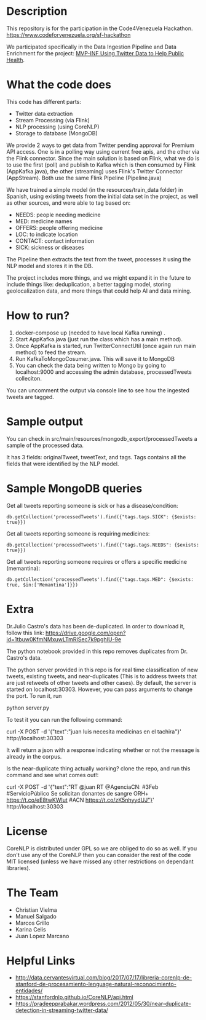 # Description
This repository is for the participation in the Code4Venezuela Hackathon. https://www.codeforvenezuela.org/sf-hackathon

We participated specifically in the Data Ingestion Pipeline and Data Enrichment for the project: [MVP-INF Using Twitter Data to Help Public Health](https://github.com/code-for-venezuela/2019-april-codeathon/tree/master/challenges/MPV-INF).

# What the code does
This code has different parts:
- Twitter data extraction 
- Stream Processing (via Flink)
- NLP processing (using CoreNLP)
- Storage to database (MongoDB)

We provide 2 ways to get data from Twitter pending approval for Premium API access. 
One is in a polling way using current free apis, and the other via the Flink connector. Since the main solution is based on Flink, 
what we do is to use the first (poll) and publish to Kafka which is then consumed by Flink (AppKafka.java), the other (streaming) uses Flink's Twitter
Connector (AppStream). Both use the same Flink Pipeline (Pipeline.java)

We have trained a simple model (in the resources/train_data folder) in Spanish, using existing tweets from the initial data set in the project, 
as well as other sources, and were able to tag based on: 
- NEEDS: people needing medicine
- MED: medicine names
- OFFERS: people offering medicine
- LOC: to indicate location
- CONTACT: contact information
- SICK: sickness or diseases

The Pipeline then extracts the text from the tweet, processes it using the NLP model and stores it in the DB. 

The project includes more things, and we might expand it in the future to include things like: deduplication, a better tagging model,
storing geolocalization data, and more things that could help AI and data mining.

# How to run?
1. docker-compose up (needed to have local Kafka running) .
2. Start AppKafka.java (just run the class which has a main method).
3. Once AppKafka is started, run TwitterConnectUtil (once again run main method) to feed the stream.
4. Run KafkaToMongoCosumer.java. This will save it to MongoDB
5. You can check the data being written to Mongo by going to localhost:9000 and accessing the admin database, processedTweets colleciton.

You can uncomment the output via console line to see how the ingested tweets are
tagged.

# Sample output
You can check in src/main/resources/mongodb_export/processedTweets a sample of the processed data. 

It has 3 fields: originalTweet, tweetText, and tags. Tags contains all the fields that were identified by the NLP model.

# Sample MongoDB queries

Get all tweets reporting someone is sick or has a disease/condition:

```
db.getCollection('processedTweets').find({"tags.tags.SICK": {$exists: true}})
```

Get all tweets reporting someone is requiring medicines:

```
db.getCollection('processedTweets').find({"tags.tags.NEEDS": {$exists: true}})
```

Get all tweets reporting someone requires or offers a specific medicine (memantina):

```
db.getCollection('processedTweets').find({"tags.tags.MED": {$exists: true, $in:['Memantina']}})
```

# Extra

Dr.Julio Castro's data has been de-duplicated. In order to download it, follow this link: https://drive.google.com/open?id=1tbuw0KfmNMxuwLTmRISec7k9pghIU-9e

The python notebook provided in this repo removes duplicates from Dr. Castro's data.

The python server provided in this repo is for real time classification of new tweets, existing tweets, and near-duplicates (This is to address tweets that are just retweets of other tweets and other cases). By default, the server is started on localhost:30303. However, you can pass arguments to change the port. To run it, run

python server.py

To test it you can run the following command:

curl -X POST -d '{"text":"juan luis necesita medicinas en el tachira"}' http://localhost:30303

It will return a json with a response indicating whether or not the message is already in the corpus.

Is the near-duplicate thing actually working? clone the repo, and run this command and see what comes out!:

curl -X POST -d '{"text":"RT @juan RT @AgenciaCN: #3Feb #ServicioPúblico Se solicitan donantes de sangre ORH+ https://t.co/eE8twKWIut #ACN https://t.co/zK5nhyydUJ"}' http://localhost:30303

# License
CoreNLP is distributed under GPL so we are obliged to do so as well. If you don't use any of the CoreNLP then you can consider the
rest of the code MIT licensed (unless we have missed any other restrictions on dependant libraries). 

# The Team
- Christian Vielma
- Manuel Salgado
- Marcos Grillo
- Karina Celis
- Juan Lopez Marcano

# Helpful Links
- http://data.cervantesvirtual.com/blog/2017/07/17/libreria-corenlp-de-stanford-de-procesamiento-lenguage-natural-reconocimiento-entidades/
- https://stanfordnlp.github.io/CoreNLP/api.html
- https://pradeepprabakar.wordpress.com/2012/05/30/near-duplicate-detection-in-streaming-twitter-data/
